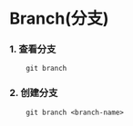 # Branch(分支)


### 1. 查看分支

```
    git branch
```


### 2. 创建分支

```
    git branch <branch-name>
```



